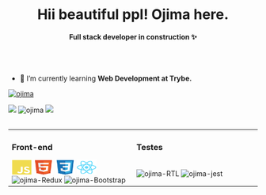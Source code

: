 <h1 align="center">Hii beautiful ppl! Ojima here.</h1>
<h4 align="center">Full stack developer in construction ✨</h4>
<br>
<br>

- 🌱 I’m currently learning **Web Development at Trybe.**

<div align="left">
  <p> <a href="https://github.com/ryo-ma/github-profile-trophy"><img src="https://github-profile-trophy.vercel.app/?username=ojimaluis&theme=synthwave" alt="ojima" /></a> </p>
  <img height="180em" src="https://github-readme-stats.vercel.app/api?username=ojimaluis&show_icons=true&theme=synthwave&include_all_commits=true&count_private=true"/>
  <img height="180em" src="https://github-readme-streak-stats.herokuapp.com?user=ojimaluis&theme=synthwave&date_format=j%20M%5B%20Y%5D&fire=DD2727)](https://git.io/streak-stats" alt="ojima" />
  <img height="180em" src="https://github-readme-stats.vercel.app/api/top-langs/?username=ojimaluis&layout=compact&langs_count=7&theme=synthwave"/><br/>
</div>

<div align="left" style="display: inline-block"><br>
<table><tr><td valign="top" width="49%"> 
<h3>Front-end</h3>
  <img align="center" alt="ojima-Js" height="30" width="40" src="https://raw.githubusercontent.com/devicons/devicon/master/icons/javascript/javascript-plain.svg">
  <img align="center" alt="ojima-HTML" height="30" width="40" src="https://raw.githubusercontent.com/devicons/devicon/master/icons/html5/html5-original.svg">
  <img align="center" alt="ojima-CSS" height="30" width="40" src="https://raw.githubusercontent.com/devicons/devicon/master/icons/css3/css3-original.svg">
  <img align="center" alt="ojima-Reactjs" height="30" width="40" src="https://raw.githubusercontent.com/devicons/devicon/master/icons/react/react-original.svg">
  <img align="center" alt="ojima-Redux" height="30" width="40" src="https://cdn.jsdelivr.net/gh/devicons/devicon/icons/redux/redux-original.svg">
  <img align="center" alt="ojima-Bootstrap" height="30" width="40" src="https://cdn.jsdelivr.net/gh/devicons/devicon/icons/bootstrap/bootstrap-original-wordmark.svg">
</div>
</td><td valign="top" width="49%">
<h3>Testes</h3>
<div align="center" style="display: inline-block"><br>
  <img align="center" alt="ojima-RTL" height="30" width="40" src="https://testing-library.com/img/octopus-128x128.png">
  <img align="center" alt="ojima-jest" height="30" width="40" src="https://cdn.jsdelivr.net/gh/devicons/devicon/icons/jest/jest-plain.svg">
</div>
</td></tr></table>  
</div>
